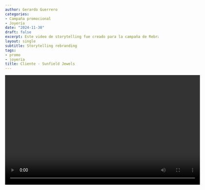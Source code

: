 ```yaml
---
author: Gerardo Guerrero
categories:
- Campaña promocional
- Joyería
date: "2024-11-30"
draft: false
excerpt: Este video de storytelling fue creado para la campaña de Rebranding de Sunfield Jewels, una empresa catalana de joyería. 
layout: single
subtitle: Storytelling rebranding
tags:
- promo
- joyeria
title: Cliente - Sunfield Jewels
---
```


<video controls width="640" height="360">
  <source src="ReelVanLargo1.mp4" type="video/mp4">
  Video storytelling - Sunfield Jewels
</video>